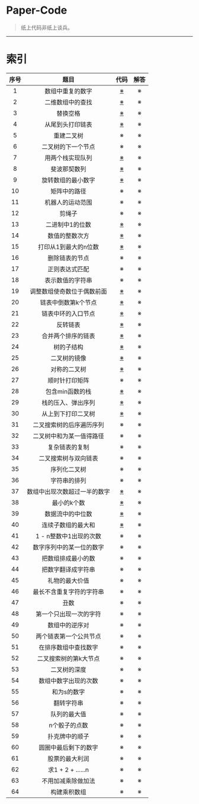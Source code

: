 # Paper-Code

> 纸上代码非纸上谈兵。

---

# 索引

| 序号 | 题目 | 代码 | 解答 |
|:----:|:----:|:----:|:----:| 
|1|数组中重复的数字|[※](https://github.com/linw7/Paper-Code/tree/master/code/1.数组中重复的数字.cpp)|※|
|2|二维数组中的查找|[※](https://github.com/linw7/Paper-Code/tree/master/code/2.二维数组中的查找.cpp)|※|
|3|替换空格|[※](https://github.com/linw7/Paper-Code/tree/master/code/3.替换空格.cpp)|※|
|4|从尾到头打印链表|[※](https://github.com/linw7/Paper-Code/tree/master/code/4.从尾到头打印链表.cpp)|※|
|5|重建二叉树|※|※|
|6|二叉树的下一个节点|※|※|
|7|用两个栈实现队列|[※](https://github.com/linw7/Paper-Code/tree/master/code/7.用两个栈实现队列.cpp)|※|
|8|斐波那契数列|[※](https://github.com/linw7/Paper-Code/tree/master/code/8.斐波那契数列.cpp)|※|
|9|旋转数组的最小数字|[※](https://github.com/linw7/Paper-Code/tree/master/code/9.旋转数组的最小数字.cpp)|※|
|10|矩阵中的路径|※|※|
|11|机器人的运动范围|※|※|
|12|剪绳子|※|※|
|13|二进制中1的位数|[※](https://github.com/linw7/Paper-Code/tree/master/code/13.二进制中1的个数.cpp)|※|
|14|数值的整数次方|[※](https://github.com/linw7/Paper-Code/tree/master/code/14.数值的整数次方.cpp)|※|
|15|打印从1到最大的n位数|[※](https://github.com/linw7/Paper-Code/tree/master/code/15.打印1到最大的n位数.cpp)|※|
|16|删除链表的节点|※|※|
|17|正则表达式匹配|※|※|
|18|表示数值的字符串|※|※|
|19|调整数组使奇数位于偶数前面|[※](https://github.com/linw7/Paper-Code/tree/master/code/19.调整数组顺序使奇数位于偶数前面.cpp)|※|
|20|链表中倒数第k个节点|[※](https://github.com/linw7/Paper-Code/tree/master/code/20.链表中倒数第k个结点.cpp)|※|
|21|链表中环的入口节点|[※](https://github.com/linw7/Paper-Code/tree/master/code/21.链表中环的入口节点.cpp)|※|
|22|反转链表|[※](https://github.com/linw7/Paper-Code/tree/master/code/22.反转链表.cpp)|※|
|23|合并两个排序的链表|[※](https://github.com/linw7/Paper-Code/tree/master/code/23.合并两个排序的链表.cpp)|※|
|24|树的子结构|[※](https://github.com/linw7/Paper-Code/tree/master/code/24.树的子结构.cpp)|※|
|25|二叉树的镜像|[※](https://github.com/linw7/Paper-Code/tree/master/code/25.二叉树镜像.cpp)|※|
|26|对称的二叉树|[※](https://github.com/linw7/Paper-Code/tree/master/code/26.对称的二叉树.cpp)|※|
|27|顺时针打印矩阵|※|※|
|28|包含min函数的栈|[※](https://github.com/linw7/Paper-Code/tree/master/code/28.包含min函数的栈.cpp)|※|
|29|栈的压入、弹出序列|[※](https://github.com/linw7/Paper-Code/tree/master/code/29.栈的压入弹出序列.cpp)|※|
|30|从上到下打印二叉树|[※](https://github.com/linw7/Paper-Code/tree/master/code/30.从上到下打印二叉树.cpp)|※|
|31|二叉搜索树的后序遍历序列|※|※|
|32|二叉树中和为某一值得路径|※|※|
|33|复杂链表的复制|※|※|
|34|二叉搜索树与双向链表|※|※|
|35|序列化二叉树|※|※|
|36|字符串的排列|※|※|
|37|数组中出现次数超过一半的数字|[※](https://github.com/linw7/Paper-Code/tree/master/code/37.出现次数超过一半的数字.cpp)|※|
|38|最小的k个数|[※](https://github.com/linw7/Paper-Code/tree/master/code/38.最小的k个数.cpp)|※|
|39|数据流中的中位数|[※](https://github.com/linw7/Paper-Code/tree/master/code/39.流数据中的中位数.cpp)|※|
|40|连续子数组的最大和|[※](https://github.com/linw7/Paper-Code/tree/master/code/40.连续子数组的最大和.cpp)|※|
|41|1 - n整数中1出现的次数|※|※|
|42|数字序列中的某一位的数字|※|※|
|43|把数组排成最小的数|※|※|
|44|把数字翻译成字符串|※|※|
|45|礼物的最大价值|※|※|
|46|最长不含重复字符的字符串|※|※|
|47|丑数|※|※|
|48|第一个只出现一次的字符|※|※|
|49|数组中的逆序对|※|※|
|50|两个链表第一个公共节点|※|※|
|51|在排序数组中查找数字|※|※|
|52|二叉搜索树的第k大节点|※|※|
|53|二叉树的深度|※|※|
|54|数组中数字出现的次数|※|※|
|55|和为s的数字|※|※|
|56|翻转字符串|※|※|
|57|队列的最大值|※|※|
|58|n个骰子的点数|※|※|
|59|扑克牌中的顺子|※|※|
|60|圆圈中最后剩下的数字|※|※|
|61|股票的最大利润|※|※|
|62|求1 + 2 + ......n|※|※|
|63|不用加减乘除做加法|※|※|
|64|构建乘积数组|※|※|
